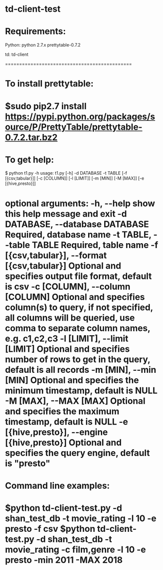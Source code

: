 # td-client-test

Requirements:
=============================================
Python:
  python 2.7.x
  prettytable-0.7.2
  
td:
 td-client

=============================================

To install prettytable:
=============================================
$sudo pip2.7 install https://pypi.python.org/packages/source/P/PrettyTable/prettytable-0.7.2.tar.bz2
=============================================


To get help:
=============================================
$ python t1.py -h
usage: t1.py [-h] -d DATABASE -t TABLE [-f [{csv,tabular}]] [-c [COLUMN]]
             [-l [LIMIT]] [-m [MIN]] [-M [MAX]] [-e [{hive,presto}]]

optional arguments:
  -h, --help            show this help message and exit
  -d DATABASE, --database DATABASE
                        Required, database name
  -t TABLE, --table TABLE
                        Required, table name
  -f [{csv,tabular}], --format [{csv,tabular}]
                        Optional and specifies output file format, default is
                        csv
  -c [COLUMN], --column [COLUMN]
                        Optional and specifies column(s) to query, if not
                        specified, all columns will be queried, use comma to
                        separate column names, e.g. c1,c2,c3
  -l [LIMIT], --limit [LIMIT]
                        Optional and specifies number of rows to get in the
                        query, default is all records
  -m [MIN], --min [MIN]
                        Optional and specifies the minimum timestamp, default
                        is NULL
  -M [MAX], --MAX [MAX]
                        Optional and specifies the maximum timestamp, default
                        is NULL
  -e [{hive,presto}], --engine [{hive,presto}]
                        Optional and specifies the query engine, default is
                        "presto"
=============================================

Command line examples:
=============================================
  $python td-client-test.py -d shan_test_db -t movie_rating -l 10 -e presto -f csv
  $python td-client-test.py -d shan_test_db -t movie_rating -c film,genre -l 10 -e presto -min 2011 -MAX 2018
=============================================
